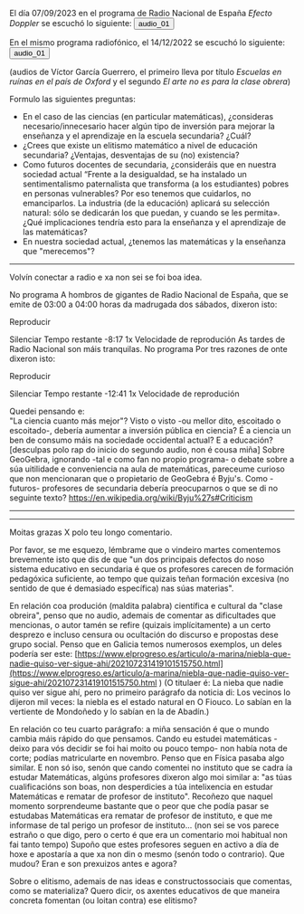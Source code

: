 El día 07/09/2023 en el programa de Radio Nacional de España _Efecto Doppler_ se escuchó lo siguiente:
<audio id="ID003" source src="audio_01_escuelas_en ruinas.mp3"></audio><button onclick="playAudio('ID003')" type="button">audio_01</button>
<script>
function playAudio(audio_element) {
	var x = document.getElementById(audio_element);
	x.play();
}
</script>
   
En el mismo programa radiofónico, el 14/12/2022 se escuchó lo siguiente:
<audio id="ID004" source src="audio_02_arte_clase_obrera.mp3"></audio><button onclick="playAudio('ID004')" type="button">audio_01</button>
<script>
function playAudio(audio_element) {
	var x = document.getElementById(audio_element);
	x.play();
}
</script>
 
(audios de Víctor García Guerrero, el primeiro lleva por título _Escuelas en ruínas en el país de Oxford_ y el segundo _El arte no es para la clase obrera_)

Formulo las siguientes preguntas:

- En el caso de las ciencias (en particular matemáticas), ¿consideras necesario/innecesario hacer algún tipo de inversión para mejorar la enseñanza y el aprendizaje en la escuela secundaria? ¿Cuál?
- ¿Crees que existe un elitismo matemático a nivel de educación secundaria? ¿Ventajas, desventajas de su (no) existencia?
- Como futuros docentes de secundaria, ¿consideráis que en nuestra sociedad actual “Frente a la desigualdad, se ha instalado un sentimentalismo paternalista que transforma (a los estudiantes) pobres en personas vulnerables? Por eso tenemos que cuidarlos, no emanciparlos. La industria (de la educación) aplicará su selección natural: sólo se dedicarán los que puedan, y cuando se les permita». ¿Qué implicaciones tendría esto para la enseñanza y el aprendizaje de las matemáticas?
- En nuestra sociedad actual, ¿tenemos las matemáticas y la enseñanza que "merecemos"?

<hr>

Volvín conectar a radio e xa non sei se foi boa idea.

No programa A hombros de gigantes de Radio Nacional de España, que se emite de 03:00 a 04:00 horas da madrugada dos sábados, dixeron isto:
 

Reproducir

Silenciar
Tempo restante -8:17
1x
Velocidade de reprodución
As tardes de Radio Nacional son máis tranquilas. No programa Por tres razones de onte dixeron isto:
 

Reproducir

Silenciar
Tempo restante -12:41
1x
Velocidade de reprodución
 

Quedei pensando e:  
"La ciencia cuanto más mejor"? 
Visto o visto -ou mellor dito, escoitado o escoitado-,  debería aumentar a inversión pública en ciencia?
É a ciencia un ben de consumo máis na sociedade occidental actual? E a educación?
[desculpas polo rap do inicio do segundo audio, non é cousa miña]
Sobre GeoGebra, ignorando -tal e como fan no propio programa- o debate sobre a súa uitilidade e conveniencia na aula de matemáticas, pareceume curioso que non mencionaran que o propietario de GeoGebra é Byju's. Como -futuros- profesores de secundaria debería preocuparnos o que se di no seguinte texto?
https://en.wikipedia.org/wiki/Byju%27s#Criticism



<hr>

<hr>

Moitas grazas X polo teu longo comentario.

Por favor, se me esquezo, lémbrame que o vindeiro martes comentemos brevemente isto que dis de que "un dos principais defectos do noso sistema educativo en secundaria é que os profesores carecen de formación pedagóxica suficiente, ao tempo que quizais teñan formación excesiva (no sentido de que é demasiado específica) nas súas materias".

En relación coa produción (maldita palabra) científica e cultural da "clase obreira", penso que no audio, ademais de comentar as dificultades que mencionas, o autor tamén se refire (quizais implícitamente) a un certo desprezo e incluso censura ou ocultación do discurso e propostas dese grupo social. Penso que en Galicia temos numerosos exemplos, un deles podería ser este:
[https://www.elprogreso.es/articulo/a-marina/niebla-que-nadie-quiso-ver-sigue-ahi/202107231419101515750.html](https://www.elprogreso.es/articulo/a-marina/niebla-que-nadie-quiso-ver-sigue-ahi/202107231419101515750.html
)
(O titulaer é: La nieba que nadie quiso ver sigue ahí, pero no primeiro parágrafo da noticia di: Los vecinos lo dijeron mil veces: la niebla es el estado natural en O Fiouco. Lo sabían en la vertiente de Mondoñedo y lo sabían en la de Abadín.)

En relación co teu cuarto parágrafo: a miña sensación é que o mundo cambia máis rápido do que pensamos. Cando eu estudei matemáticas -deixo para vós decidir se foi hai moito ou pouco tempo- non había nota de corte; podías matricularte en novembro. Penso que en Física pasaba algo similar. E non só iso, senón que cando comentei no instituto que se cadra ía estudar Matemáticas, algúns profesores dixeron algo moi similar a:  "as túas cualificacións son boas, non desperdicies a túa intelixencia en estudar Matemáticas e rematar de profesor de instituto". Recoñezo que naquel momento sorprendeume bastante que o peor que che podía pasar se estudabas Matemáticas era rematar de profesor de instituto, e que me informase de tal perigo un profesor de instituto...
(non sei se vos parece estraño o que digo, pero o certo é que era un comentario moi habitual non fai tanto tempo)
Supoño que estes profesores seguen en activo a día de hoxe e apostaría a que  xa non din o mesmo (senón todo o contrario). Que mudou? Eran e son prexuizos antes e agora?

Sobre o elitismo, ademais de nas ideas e constructossociais que comentas, como se materializa? Quero dicir, os axentes educativos de que maneira concreta fomentan (ou loitan contra) ese elitismo? 
